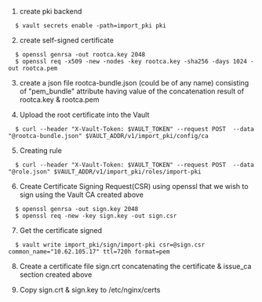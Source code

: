 1. create pki backend

```
  $ vault secrets enable -path=import_pki pki
```

2. create self-signed certificate

```
  $ openssl genrsa -out rootca.key 2048
  $ openssl req -x509 -new -nodes -key rootca.key -sha256 -days 1024 -out rootca.pem
```

3. create a json file rootca-bundle.json (could be of any name) consisting of "pem_bundle" attribute having value of the concatenation result of rootca.key & rootca.pem

4. Upload the root certificate into the Vault

```
  $ curl --header "X-Vault-Token: $VAULT_TOKEN" --request POST  --data "@rootca-bundle.json" $VAULT_ADDR/v1/import_pki/config/ca
```

5. Creating rule

```
  $ curl --header "X-Vault-Token: $VAULT_TOKEN" --request POST  --data "@role.json" $VAULT_ADDR/v1/import_pki/roles/import-pki
```

6. Create Certificate Signing Request(CSR) using openssl that we wish to sign using the Vault CA created above

```
  $ openssl genrsa -out sign.key 2048
  $ openssl req -new -key sign.key -out sign.csr
```

7. Get the certificate signed

```
  $ vault write import_pki/sign/import-pki csr=@sign.csr common_name="10.62.105.17" ttl=720h format=pem
```

8. Create a certificate file sign.crt concatenating the certificate & issue_ca section created above

9. Copy sign.crt & sign.key to /etc/nginx/certs
